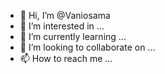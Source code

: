 - 👋 Hi, I’m @Vaniosama
- 👀 I’m interested in ...
- 🌱 I’m currently learning ...
- 💞️ I’m looking to collaborate on ...
- 📫 How to reach me ...

<!---
Vaniosama/Vaniosama is a ✨ special ✨ repository because its `README.md` (this file) appears on your GitHub profile.
You can click the Preview link to take a look at your changes.
--->
